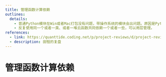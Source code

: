 ```yaml
---
title: 管理函数计算依赖
outlines:
  details:
    - 普通Python模块在Win或者Mac打包没有问题，带操作系统的模块会出问题。原因是Python包有一些操作系统依赖部分，最好的解决方案是用CI，装虚拟机、远程服务器、用容器等方案都很麻烦。（第一次遇到这个问题排查了两三个星期，详见田锃的复盘。）
    - 反复使用同一个或者一类、或者一堆云函数共同依赖一个或者一些，可以用层管理。
references:
  - link: https://quanttide.coding.net/p/project-reviews/d/project-reviews-on-tech/git/tree/master/cloud_computing/cloudbase/2021-03-06_start_function_computing.md
  - description: 田锃的复盘
---
```


# 管理函数计算依赖

